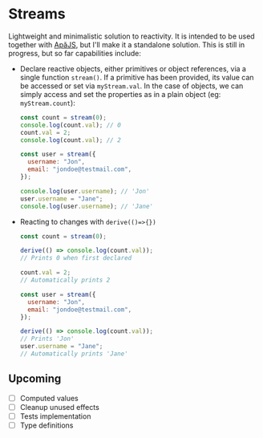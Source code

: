 # Streams

Lightweight and minimalistic solution to reactivity. It is intended to be used together with [ApăJS](https://github.com/alpalma95/apajs), but I'll make it a standalone solution.
This is still in progress, but so far capabilities include:

- Declare reactive objects, either primitives or object references, via a single function `stream()`. If a primitive has been provided, its value can be accessed or set via `myStream.val`. In the case of objects, we can simply access and set the properties as in a plain object (eg: `myStream.count`):

  ```javascript
  const count = stream(0);
  console.log(count.val); // 0
  count.val = 2;
  console.log(count.val); // 2

  const user = stream({
    username: "Jon",
    email: "jondoe@testmail.com",
  });

  console.log(user.username); // 'Jon'
  user.username = "Jane";
  console.log(user.username); // 'Jane'
  ```

- Reacting to changes with `derive(()=>{})`

  ```javascript
  const count = stream(0);

  derive(() => console.log(count.val));
  // Prints 0 when first declared

  count.val = 2;
  // Automatically prints 2

  const user = stream({
    username: "Jon",
    email: "jondoe@testmail.com",
  });

  derive(() => console.log(count.val));
  // Prints 'Jon'
  user.username = "Jane";
  // Automatically prints 'Jane'
  ```

## Upcoming

- [ ] Computed values
- [ ] Cleanup unused effects
- [ ] Tests implementation
- [ ] Type definitions
